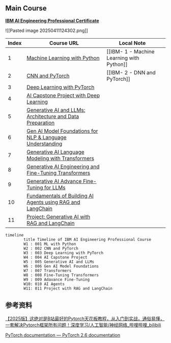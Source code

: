 
## Main Course 

**[IBM AI Engineering Professional Certificate](https://www.coursera.org/professional-certificates/ai-engineer#courses)**

![[Pasted image 20250411124302.png]]

| Index | Course URL                                                                                                                                                             | Local Note                                |     |
| ----- | ---------------------------------------------------------------------------------------------------------------------------------------------------------------------- | ----------------------------------------- | --- |
| 1     | [Machine Learning with Python](https://www.coursera.org/learn/machine-learning-with-python?specialization=ai-engineer)                                                 | [[IBM- 1 - Machine Learning with Python]] |     |
| 2     | [CNN and PyTorch](https://www.coursera.org/learn/deep-neural-networks-with-pytorch/home/week/1)                                                                        | [[IBM- 2 - DNN and PyTorch]]              |     |
| 3     | [Deep Learning with PyTorch](https://www.coursera.org/learn/deep-learning-with-pytorch)                                                                                |                                           |     |
| 4     | [AI Capstone Project with Deep Learning](https://www.coursera.org/learn/ai-capstone-project-with-deep-learning)                                                        |                                           |     |
| 5     | [Generative AI and LLMs: Architecture and Data Preparation](https://www.coursera.org/learn/generative-ai-llm-architecture-data-preparation?specialization=ai-engineer) |                                           |     |
| 6     | [Gen AI Model Foundations for NLP & Language Understanding](https://www.coursera.org/learn/gen-ai-foundational-models-for-nlp-and-language-understanding)              |                                           |     |
| 7     | [Generative AI Language Modeling with Transformers](https://www.coursera.org/learn/generative-ai-language-modeling-with-transformers)                                  |                                           |     |
| 8     | [Generative AI Engineering and Fine-Tuning Transformers](https://www.coursera.org/learn/generative-ai-engineering-and-fine-tuning-transformers)                        |                                           |     |
| 9     | [Generative AI Advance Fine-Tuning for LLMs](https://www.coursera.org/learn/generative-ai-advance-fine-tuning-for-llms)                                                |                                           |     |
| 10    | [Fundamentals of Building AI Agents using RAG and LangChain](https://www.coursera.org/teach/course-6-gen-ai-tbd/course/overview)                                       |                                           |     |
| 11    | [Project: Generative AI with RAG and LangChain](https://www.coursera.org/learn/project-generative-ai-with-rag-and-langchain)                                           |                                           |     |


```mermaid
timeline
		title Timeline of IBM AI Engineering Professional Course
		W1 : 001 ML with Python
		W2 : 002 CNN and PyTorch
		W3 : 003 Deep Learning with PyTorch
		W4 : 004 AI Capstone Project
		W5 : 005 Generative AI and LLMs
		W6 : 006 Gen AI Model Foundations
		W7 : 007 Transformers
		W8 : 008 Fine-Tuning Transformers
		W9 : 009 Adavance Fine-Tuning
		W10: 010 AI Agents
		W11: 011 Project with RAG and LangChain

```


## 参考资料

[【2025版】这绝对是B站最好的Pytorch天花板教程，从入门到实战，通俗易懂，一套解决Pytorch框架所有问题！深度学习/人工智能/神经网络_哔哩哔哩_bilibili](https://www.bilibili.com/video/BV1JLPaeoE4L/?spm_id_from=333.337.search-card.all.click&vd_source=d2c6cad4e8b48a4a5ab3df7cb838685b)

[PyTorch documentation — PyTorch 2.6 documentation](https://pytorch.org/docs/stable/index.html)
